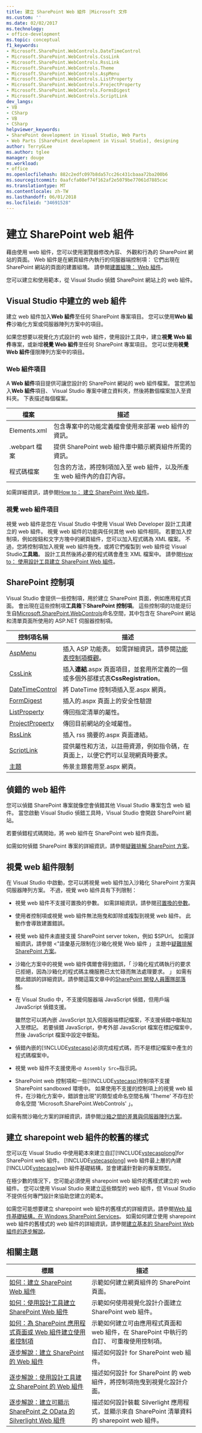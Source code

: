 ```yaml
---
title: 建立 SharePoint Web 組件 |Microsoft 文件
ms.custom: ''
ms.date: 02/02/2017
ms.technology:
- office-development
ms.topic: conceptual
f1_keywords:
- Microsoft.SharePoint.WebControls.DateTimeControl
- Microsoft.SharePoint.WebControls.CssLink
- Microsoft.SharePoint.WebControls.RssLink
- Microsoft.SharePoint.WebControls.Theme
- Microsoft.SharePoint.WebControls.AspMenu
- Microsoft.SharePoint.WebControls.ListProperty
- Microsoft.SharePoint.WebControls.ProjectProperty
- Microsoft.SharePoint.WebControls.FormsDigest
- Microsoft.SharePoint.WebControls.ScriptLink
dev_langs:
- VB
- CSharp
- VB
- CSharp
helpviewer_keywords:
- SharePoint development in Visual Studio, Web Parts
- Web Parts [SharePoint development in Visual Studio], designing
author: TerryGLee
ms.author: tglee
manager: douge
ms.workload:
- office
ms.openlocfilehash: 882c2edfc097b8da57cc26c431cbaaa72ba200b6
ms.sourcegitcommit: 0aafcfa08ef74f162af2e5079be77061d7885cac
ms.translationtype: MT
ms.contentlocale: zh-TW
ms.lasthandoff: 06/01/2018
ms.locfileid: "34691528"
---
```

# <a name="creating-web-parts-for-sharepoint"></a>建立 SharePoint web 組件
  藉由使用 web 組件，您可以使用瀏覽器修改內容、 外觀和行為的 SharePoint 網站的頁面。 Web 組件是在網頁組件內執行的伺服器端控制項： 它們出現在 SharePoint 網站的頁面的建置組塊。 請參閱[建置組塊： Web 組件](http://go.microsoft.com/fwlink/?LinkID=182097)。  
  
 您可以建立和使用範本，從 Visual Studio 偵錯 SharePoint 網站上的 web 組件。  
  
## <a name="create-a-web-part-in-visual-studio"></a>Visual Studio 中建立的 web 組件
 建立 web 組件加入**Web 組件**至任何 SharePoint 專案項目。 您可以使用**Web 組件**沙箱化方案或伺服器陣列方案中的項目。  
  
 如果您想要以視覺化方式設計的 web 組件，使用設計工具中，建立**視覺 Web 組件**專案，或新增**視覺 Web 組件**至任何 SharePoint 專案項目。 您可以使用**視覺 Web 組件**僅限陣列方案中的項目。  
  
### <a name="web-part-item"></a>Web 組件項目
 A **Web 組件**項目提供可讓您設計的 SharePoint 網站的 web 組件檔案。 當您將加入**Web 組件**項目、 Visual Studio 專案中建立資料夾，然後將數個檔案加入至資料夾。 下表描述每個檔案。  
  
|檔案|描述|  
|----------|-----------------|  
|Elements.xml|包含專案中的功能定義檔會使用來部署 web 組件的資訊。|  
|.webpart 檔案|提供 SharePoint web 組件庫中顯示網頁組件所需的資訊。|  
|程式碼檔案|包含的方法，將控制項加入至 web 組件，以及所產生 web 組件內的自訂內容。|  
  
 如需詳細資訊，請參閱[How to： 建立 SharePoint Web 組件](../sharepoint/how-to-create-a-sharepoint-web-part.md)。  
  
### <a name="visual-web-part-item"></a>視覺 web 組件項目
 視覺 web 組件是您在 Visual Studio 中使用 Visual Web Developer 設計工具建立的 web 組件。 視覺 web 組件的功能與任何其他 web 組件相同。 若要加入控制項，例如按鈕和文字方塊中的網頁組件，您可以加入程式碼為 XML 檔案。 不過，您將控制項加入視覺 web 組件拖曳，或將它們複製到 web 組件從 Visual Studio**工具箱**。 設計工具然後將必要的程式碼會產生 XML 檔案中。 請參閱[How to： 使用設計工具建立 SharePoint Web 組件](../sharepoint/how-to-create-a-sharepoint-web-part-by-using-a-designer.md)。  
  
## <a name="sharepoint-controls"></a>SharePoint 控制項
 Visual Studio 會提供一些控制項，用於建立 SharePoint 頁面，例如應用程式頁面。 會出現在這些控制項**工具箱**下**SharePoint 控制項**。 這些控制項的功能是衍生自[Microsoft.SharePoint.WebControls](http://go.microsoft.com/fwlink/?LinkId=235315)命名空間，其中包含在 SharePoint 網站和清單頁面所使用的 ASP.NET 伺服器控制項。  
  
|控制項名稱|描述|  
|------------------|-----------------|  
|[AspMenu](http://go.microsoft.com/fwlink/?LinkId=235307)|插入 ASP 功能表。 如需詳細資訊，請參閱[功能表控制項概觀](http://go.microsoft.com/fwlink/?LinkId=235316)。|  
|[CssLink](http://go.microsoft.com/fwlink/?LinkId=235308)|插入**連結**.aspx 頁面項目，並套用所定義的一個或多個外部樣式表**CssRegistration**。|  
|[DateTimeControl](http://go.microsoft.com/fwlink/?LinkId=235306)|將 DateTime 控制項插入至.aspx 網頁。|  
|[FormDigest](http://go.microsoft.com/fwlink/?LinkId=235309)|插入的.aspx 頁面上的安全性驗證|  
|[ListProperty](http://go.microsoft.com/fwlink/?LinkId=235310)|傳回指定清單的屬性。|  
|[ProjectProperty](http://go.microsoft.com/fwlink/?LinkId=235311)|傳回目前網站的全域屬性。|  
|[RssLink](http://go.microsoft.com/fwlink/?LinkId=235312)|插入 rss 摘要的.aspx 頁面連結。|  
|[ScriptLink](http://go.microsoft.com/fwlink/?LinkId=235313)|提供屬性和方法，以註冊資源，例如指令碼，在頁面上，以便它們可以呈現網頁時要求。|  
|[主題](http://go.microsoft.com/fwlink/?LinkId=235314)|佈景主題套用至.aspx 網頁。|  
  
## <a name="debug-a-web-part"></a>偵錯的 web 組件
 您可以偵錯 SharePoint 專案就像您會偵錯其他 Visual Studio 專案包含 web 組件。 當您啟動 Visual Studio 偵錯工具時，Visual Studio 會開啟 SharePoint 網站。  
  
 若要偵錯程式碼開始，將 web 組件在 SharePoint web 組件頁面。  
  
 如需如何偵錯 SharePoint 專案的詳細資訊，請參閱[疑難排解 SharePoint 方案](../sharepoint/troubleshooting-sharepoint-solutions.md)。  
  
## <a name="visual-web-part-limitations"></a>視覺 web 組件限制
 在 Visual Studio 中啟動，您可以將視覺 web 組件加入沙箱化 SharePoint 方案與伺服器陣列方案。 不過，視覺 web 組件具有下列限制：  
  
-   視覺 web 組件不支援可置換的參數。 如需詳細資訊，請參閱[可置換的參數](../sharepoint/replaceable-parameters.md)。  
  
-   使用者控制項或視覺 web 組件無法拖曳和卸除或複製到視覺 web 組件。 此動作會導致建置錯誤。  
  
-   視覺 web 組件未直接支援 SharePoint server token，例如 $SPUrl。 如需詳細資訊，請參閱 <"語彙基元限制在沙箱化視覺 Web 組件 」 主題中[疑難排解 SharePoint 方案](../sharepoint/troubleshooting-sharepoint-solutions.md)。  
  
-   沙箱化方案中的視覺 web 組件偶爾會得到錯誤，「 沙箱化程式碼執行的要求已拒絕，因為沙箱化的程式碼主機服務已太忙碌而無法處理要求。 」 如需有關此錯誤的詳細資訊，請參閱這篇文章中的[SharePoint 開發人員團隊部落格](http://go.microsoft.com/fwlink/?LinkId=225932)。  
  
-   在 Visual Studio 中，不支援伺服器端 JavaScript 偵錯，但用戶端 JavaScript 偵錯支援。  
  
     雖然您可以將內嵌 JavaScript 加入伺服器端標記檔案，不支援偵錯中斷點加入至標記。 若要偵錯 JavaScript，參考外部 JavaScript 檔案在標記檔案中，然後 JavaScript 檔案中設定中斷點。  
  
-   偵錯內嵌的[!INCLUDE[vstecasp](../sharepoint/includes/vstecasp-md.md)]必須完成程式碼，而不是標記檔案中產生的程式碼檔案中。  
  
-   視覺 web 組件不支援使用`<@ Assembly Src=`指示詞。  
  
-   SharePoint web 控制項和一些[!INCLUDE[vstecasp](../sharepoint/includes/vstecasp-md.md)]控制項不支援 SharePoint sandboxed 環境中。 如果使用不支援的控制項上的視覺 web 組件，在沙箱化方案中，錯誤會出現"的類型或命名空間名稱 'Theme' 不存在於命名空間 'Microsoft.SharePoint.WebControls' 」。  
  
 如需有關沙箱化方案的詳細資訊，請參閱[沙箱之間的差異與伺服器陣列方案](../sharepoint/differences-between-sandboxed-and-farm-solutions.md)。  
  
## <a name="create-older-style-sharepoint-based-web-parts"></a>建立 sharepoint web 組件的較舊的樣式
 您可以在 Visual Studio 中使用範本來建立自訂[!INCLUDE[vstecasplong](../sharepoint/includes/vstecasplong-md.md)]for SharePoint web 組件。 [!INCLUDE[vstecasplong](../sharepoint/includes/vstecasplong-md.md)] web 組件最上層的內建[!INCLUDE[vstecasp](../sharepoint/includes/vstecasp-md.md)]web 組件基礎結構，並會建議針對新的專案類型。  
  
 在極少數的情況下，您可能必須使用 sharepoint web 組件的舊樣式建立的 web 組件。 您可以使用 Visual Studio 來建立這些類型的 web 組件，但 Visual Studio 不提供任何專門設計來協助您建立的範本。  
  
 如需您可能想要建立 sharepoint web 組件的舊樣式的詳細資訊，請參閱[Web 組件基礎結構，在 Windows SharePoint Services](http://go.microsoft.com/fwlink/?LinkId=169290)。 如需如何建立使用 sharepoint web 組件的舊樣式的 web 組件的詳細資訊，請參閱[建立基本的 SharePoint Web 組件的逐步解說](http://go.microsoft.com/fwlink/?LinkId=169288)。  
  
## <a name="related-topics"></a>相關主題
  
|標題|描述|  
|-----------|-----------------|  
|[如何：建立 SharePoint Web 組件](../sharepoint/how-to-create-a-sharepoint-web-part.md)|示範如何建立網頁組件的 SharePoint 頁面。|  
|[如何：使用設計工具建立 SharePoint Web 組件](../sharepoint/how-to-create-a-sharepoint-web-part-by-using-a-designer.md)|示範如何使用視覺化設計介面建立 SharePoint web 組件。|  
|[如何：為 SharePoint 應用程式頁面或 Web 組件建立使用者控制項](../sharepoint/how-to-create-a-user-control-for-a-sharepoint-application-page-or-web-part.md)|示範如何建立可由應用程式頁面和 web 組件，在 SharePoint 中執行的自訂、 可重複使用控制項。|  
|[逐步解說：建立 SharePoint 的 Web 組件](../sharepoint/walkthrough-creating-a-web-part-for-sharepoint.md)|描述如何設計 for SharePoint web 組件。|  
|[逐步解說：使用設計工具建立 SharePoint 的 Web 組件](../sharepoint/walkthrough-creating-a-web-part-for-sharepoint-by-using-a-designer.md)|描述如何設計 for SharePoint 的 web 組件，將控制項拖曳到視覺化設計介面。|  
|[逐步解說：建立可顯示 SharePoint 之 OData 的 Silverlight Web 組件](../sharepoint/walkthrough-creating-a-silverlight-web-part-that-displays-odata-for-sharepoint.md)|描述如何設計裝載 Silverlight 應用程式，並顯示來自 SharePoint 清單資料的 sharepoint web 組件。|  
  